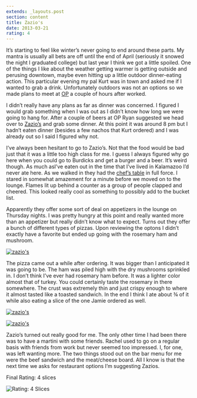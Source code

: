 ```yaml
---
extends: _layouts.post
section: content
title: Zazio's
date: 2013-03-21
rating: 4
---
```


It’s starting to feel like winter’s never going to end around these parts. My mantra is usually all bets are off until the end of April (seriously it snowed the night I graduated college) but last year I think we got a little spoiled. One of the things I like about the weather getting warmer is getting outside and perusing downtown, maybe even hitting up a little outdoor dinner-eating action. This particular evening my pal Kurt was in town and asked me if I wanted to grab a drink. Unfortunately outdoors was not an options so we made plans to meet at [OP](http://joeymarinara.com/post/34911906543/old-peninsula-brew-pub) a couple of hours after worked.

I didn’t really have any plans as far as dinner was concerned. I figured I would grab something when I was out as I didn’t know how long we were going to hang for. After a couple of beers at OP Ryan suggested we head over to [Zazio’s](http://www.zazios.com/) and grab some dinner. At this point it was around 8 pm but I hadn’t eaten dinner (besides a few nachos that Kurt ordered) and I was already out so I said I figured why not.

I’ve always been hesitant to go to Zazio’s. Not that the food would be bad just that it was a little too high class for me. I guess I always figured why go here when you could go to Burdicks and get a burger and a beer. It’s weird though. As much asI’ve eaten out in the time that I’ve lived in Kalamazoo I’d never ate here. As we walked in they had the [chef’s table](#%E2%80%9Dhttp://www.zazios.com/kalamazoo-home-page/chefs.html%E2%80%9D) in full force. I stared in somewhat amazement for a minute before we moved on to the lounge. Flames lit up behind a counter as a group of people clapped and cheered. This looked really cool as something to possibly add to the bucket list.

Apparently they offer some sort of deal on appetizers in the lounge on Thursday nights. I was pretty hungry at this point and really wanted more than an appetizer but really didn’t know what to expect. Turns out they offer a bunch of different types of pizzas. Upon reviewing the optons I didn’t exactly have a favorite but ended up going with the rosemary ham and mushroom.

[![zazio's](http://farm9.staticflickr.com/8234/8586773284_8c28159737.jpg)](http://www.flickr.com/photos/joefearnley/8586773284/ "zazio's by joefearnley, on Flickr")

The pizza came out a while after ordering. It was bigger than I anticipated it was going to be. The ham was piled high with the dry mushrooms sprinkled in. I don’t think I’ve ever had rosemary ham before. It was a lighter color almost that of turkey. You could certainly taste the rosemary in there somewhere. The crust was extremely thin and just crispy enough to where it almost tasted like a toasted sandwich. In the end I think I ate about ¾ of it while also eating a slice of the one Jamie ordered as well.

[![zazio's](http://farm9.staticflickr.com/8371/8586776536_b71dc6be56.jpg)](http://www.flickr.com/photos/joefearnley/8586776536/ "zazio's by joefearnley, on Flickr")

[![zazio's](http://farm9.staticflickr.com/8382/8585674199_faf65f0998.jpg)](http://www.flickr.com/photos/joefearnley/8585674199/ "zazio's by joefearnley, on Flickr")

Zazio’s turned out really good for me. The only other time I had been there was to have a martini with some friends. Rachel used to go on a regular basis with friends from work but never seemed too impressed. I, for one, was left wanting more. The two things stood out on the bar menu for me were the beef sandwich and the meat/cheese board. All I know is that the next time we asks for restaurant options I’m suggesting Zazios.

Final Rating: 4 slices

![Rating: 4 Slices](/assets/img/pizza4_sm.jpg)